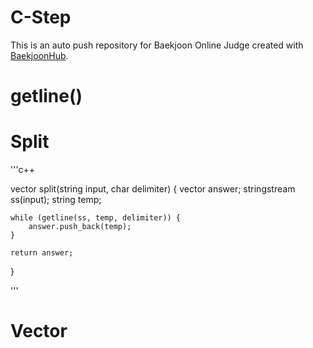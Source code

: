 # C-Step
This is an auto push repository for Baekjoon Online Judge created with [BaekjoonHub](https://github.com/BaekjoonHub/BaekjoonHub).

# getline()

# Split
'''c++

vector<string> split(string input, char delimiter) {
    vector<string> answer;
    stringstream ss(input);
    string temp;

    while (getline(ss, temp, delimiter)) {
        answer.push_back(temp);
    }

    return answer;
}

'''

# Vector <string>
